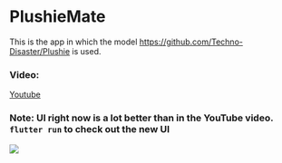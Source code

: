 # PlushieMate

This is the app in which the model https://github.com/Techno-Disaster/Plushie is used.

### Video:
[Youtube](http://www.youtube.com/watch?v=k-6wmckZjls)

### Note: UI right now is a lot better than in the YouTube video. ```flutter run``` to check out the new UI

[![](http://img.youtube.com/vi/k-6wmckZjls/0.jpg)](http://www.youtube.com/watch?v=k-6wmckZjls "Plushiemate")
